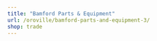 ```yaml
---
title: "Bamford Parts & Equipment"
url: /oroville/bamford-parts-and-equipment-3/
shop: trade
---
```

